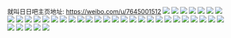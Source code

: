 就叫日日吧主页地址: https://weibo.com/u/7645001512 
![](https://wx4.sinaimg.cn/mw2000/008lnE80ly1h950vg85uij30zu1az4o6.jpg) 
![](https://wx4.sinaimg.cn/mw2000/008lnE80ly1h950vi6wjkj31xn2whkjm.jpg) 
![](https://wx4.sinaimg.cn/mw2000/008lnE80ly1h950vd7fxxj323u35sqv7.jpg) 
![](https://wx4.sinaimg.cn/mw2000/008lnE80ly1h950vev23hj325137ku0z.jpg) 
![](https://wx4.sinaimg.cn/mw2000/008lnE80ly1h950vh8tcqj323u35s1kz.jpg) 
![](https://wx4.sinaimg.cn/mw2000/008lnE80ly1h950vjymrrj31vw1wkhdt.jpg) 
![](https://wx4.sinaimg.cn/mw2000/008lnE80ly1h8urr2j0alj30zt1beqft.jpg) 
![](https://wx4.sinaimg.cn/mw2000/008lnE80ly1h8miwcvgvvj30zu0zfk2h.jpg) 
![](https://wx4.sinaimg.cn/mw2000/008lnE80ly1h8miwdeol3j30zt1b6ti2.jpg) 
![](https://wx4.sinaimg.cn/mw2000/008lnE80ly1h8miwd4vtgj30zt1b4dnk.jpg) 
![](https://wx4.sinaimg.cn/mw2000/008lnE80ly1h8c4i1o1pwj31sc2dsu0x.jpg) 
![](https://wx4.sinaimg.cn/mw2000/008lnE80ly1h8c4i46jigj312611ab0e.jpg) 
![](https://wx4.sinaimg.cn/mw2000/008lnE80ly1h8c4jtrslvj30zu1ar49n.jpg) 
![](https://wx4.sinaimg.cn/mw2000/008lnE80ly1h8c4hzjq7cj30zu15n11m.jpg) 
![](https://wx4.sinaimg.cn/mw2000/008lnE80ly1h8c4jt5o8dj30zu1bm7b4.jpg) 
![](https://wx4.sinaimg.cn/mw2000/008lnE80ly1h89y73wl5ij30zu1bj7np.jpg) 
![](https://wx4.sinaimg.cn/mw2000/008lnE80ly1h89y78pys7j323i28zkjl.jpg) 
![](https://wx4.sinaimg.cn/mw2000/008lnE80ly1h89y76ynhmj32c0340npf.jpg) 
![](https://wx4.sinaimg.cn/mw2000/008lnE80ly1h89y79160wj30tx0u011s.jpg) 
![](https://wx4.sinaimg.cn/mw2000/008lnE80ly1h89ycr3ah9j31sc2dsu0x.jpg) 
![](https://wx4.sinaimg.cn/mw2000/008lnE80ly1h89ycsj5j3j31sc2dsnpd.jpg) 
![](https://wx4.sinaimg.cn/mw2000/008lnE80ly1h87hz0cv1cj30zu25ox42.jpg) 
![](https://wx4.sinaimg.cn/mw2000/008lnE80ly1h87dahv5zlj30zu1bi1kx.jpg) 
![](https://wx4.sinaimg.cn/mw2000/008lnE80ly1h87dagrhd4j30zu25oazh.jpg) 
![](https://wx4.sinaimg.cn/mw2000/008lnE80ly1h87dag805zj30zq1b54qp.jpg) 
![](https://wx4.sinaimg.cn/mw2000/008lnE80ly1h7zeow7qgij30zu1ai7fc.jpg) 
![](https://wx4.sinaimg.cn/mw2000/008lnE80ly1h7zeox6pfbj324f24hkjm.jpg) 
![](https://wx4.sinaimg.cn/mw2000/008lnE80ly1h7r8q1uw4hj33402c0x6r.jpg) 
![](https://wx4.sinaimg.cn/mw2000/008lnE80ly1h7r8pyxpr1j33402c0kjn.jpg) 
![](https://wx4.sinaimg.cn/mw2000/008lnE80ly1h7r8ppkjrhj32c0340npg.jpg) 
![](https://wx4.sinaimg.cn/mw2000/008lnE80ly1h7r8pvxgj0j32c03401l1.jpg) 
![](https://wx4.sinaimg.cn/mw2000/008lnE80ly1h7nropycomj30tz12sq49.jpg) 
![](https://wx4.sinaimg.cn/mw2000/008lnE80ly1h7nroqmu2pj30u013kn42.jpg) 
![](https://wx4.sinaimg.cn/mw2000/008lnE80ly1h7nroqae66j30u013ognb.jpg) 
![](https://wx4.sinaimg.cn/mw2000/008lnE80ly1h7nroxbce6j30u00u0n0l.jpg) 
![](https://wx4.sinaimg.cn/mw2000/008lnE80ly1h7nroqx400j30u011p7as.jpg) 
![](https://wx4.sinaimg.cn/mw2000/008lnE80ly1h7nror8i1wj318f1bpdlq.jpg) 
